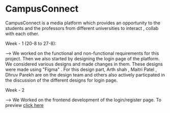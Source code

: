 # CampusConnect

CampusConnect is a media platform which provides an opportunity to the students and the professors from different universities to interact , collab with each other.

Week - 1 (20-8 to 27-8): 

--> We worked on the functional and non-functional requirements for this project. Then we also started by designing the login page of the platform. We considered various designs and made changes in them. These designs were made using "Figma" . For this design part, Arth shah , Maitri Patel , Dhruv Parekh are on the design team and others also actively particpated in the discussion of the different designs for login page.

Week - 2

--> We Worked on the frontend development of the login/register page.
    To preview [click here](https://htmlpreview.github.io/?https://github.com/VDnoob/CampusConnect/blob/main/Ridam/software%20project/login.html)
    

